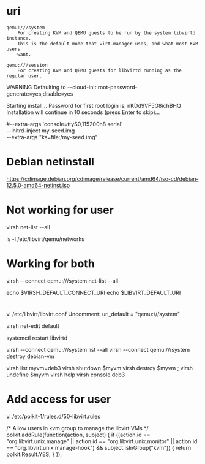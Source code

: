 # uri
```
qemu:///system
    For creating KVM and QEMU guests to be run by the system libvirtd instance.
    This is the default mode that virt-manager uses, and what most KVM users
    want.

qemu:///session
    For creating KVM and QEMU guests for libvirtd running as the regular user.
```

WARNING  Defaulting to --cloud-init root-password-generate=yes,disable=yes

Starting install...
Password for first root login is: nKDd9VF5G8ichBHQ
Installation will continue in 10 seconds (press Enter to skip)...


#--extra-args 'console=ttyS0,115200n8 serial' \
--initrd-inject my-seed.img \
--extra-args "ks=file:/my-seed.img"

# Debian netinstall
https://cdimage.debian.org/cdimage/release/current/amd64/iso-cd/debian-12.5.0-amd64-netinst.iso

# Not working for user
virsh net-list --all

ls -l /etc/libvirt/qemu/networks

# Working for both
virsh --connect qemu:///system net-list --all

echo $VIRSH_DEFAULT_CONNECT_URI
echo $LIBVIRT_DEFAULT_URI

# 
vi /etc/libvirt/libvirt.conf
Uncomment:
uri_default = "qemu:///system"


virsh net-edit default

systemctl restart libvirtd

virsh --connect qemu:///system list --all
virsh --connect qemu:///system destroy debian-vm

virsh list
myvm=deb3
virsh shutdown $myvm
virsh destroy $myvm ; virsh undefine $myvm
virsh help
virsh console deb3

# Add access for user
vi /etc/polkit-1/rules.d/50-libvirt.rules

/* Allow users in kvm group to manage the libvirt VMs */
polkit.addRule(function(action, subject) {
    if ((action.id == "org.libvirt.unix.manage" ||
         action.id == "org.libvirt.unix.monitor" ||
         action.id == "org.libvirt.unix.manage-hook") &&
        subject.isInGroup("kvm")) {
        return polkit.Result.YES;
    }
});